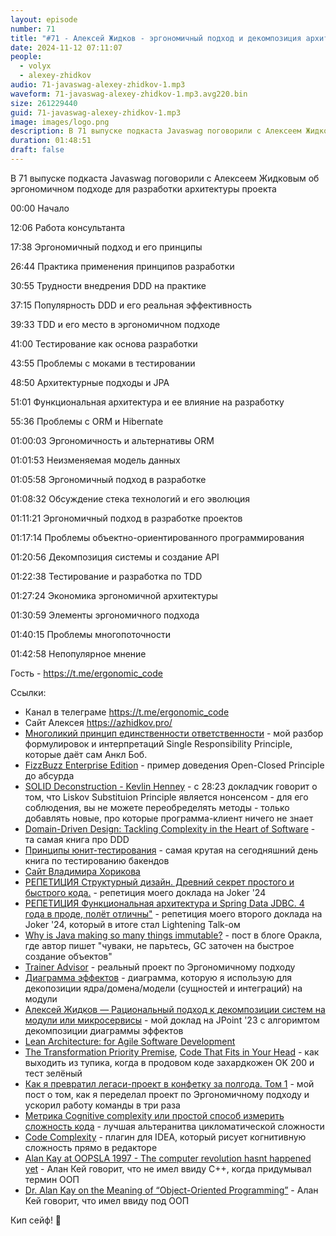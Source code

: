 ```yaml
---
layout: episode
number: 71
title: "#71 - Алексей Жидков - эргономичный подход и декомпозиция архитектуры"
date: 2024-11-12 07:11:07
people:
  - volyx
  - alexey-zhidkov
audio: 71-javaswag-alexey-zhidkov-1.mp3
waveform: 71-javaswag-alexey-zhidkov-1.mp3.avg220.bin
size: 261229440
guid: 71-javaswag-alexey-zhidkov-1.mp3
image: images/logo.png
description: В 71 выпуске подкаста Javaswag поговорили с Алексеем Жидковым об эргономичном подходе для разработки архитектуры проекта
duration: 01:48:51
draft: false
---
```


В 71 выпуске подкаста Javaswag поговорили с Алексеем Жидковым об эргономичном подходе для разработки архитектуры проекта

00:00 Начало

12:06 Работа консультанта

17:38 Эргономичный подход и его принципы

26:44 Практика применения принципов разработки

30:55 Трудности внедрения DDD на практике

37:15 Популярность DDD и его реальная эффективность

39:33 TDD и его место в эргономичном подходе

41:00 Тестирование как основа разработки

43:55 Проблемы с моками в тестировании

48:50 Архитектурные подходы и JPA

51:01 Функциональная архитектура и ее влияние на разработку

55:36 Проблемы с ORM и Hibernate

01:00:03 Эргономичность и альтернативы ORM

01:01:53 Неизменяемая модель данных

01:05:58 Эргономичный подход в разработке

01:08:32 Обсуждение стека технологий и его эволюция

01:11:21 Эргономичный подход в разработке проектов

01:17:14 Проблемы объектно-ориентированного программирования

01:20:56 Декомпозиция системы и создание API

01:22:38 Тестирование и разработка по TDD

01:27:24 Экономика эргономичной архитектуры

01:30:59 Элементы эргономичного подхода

01:40:15 Проблемы многопоточности

01:42:58 Непопулярное мнение




Гость - https://t.me/ergonomic_code

Ссылки:
- Канал в телеграме https://t.me/ergonomic_code
- Сайт Алексея https://azhidkov.pro/
- [Многоликий принцип единственности ответственности](https://habr.com/ru/articles/565158/) - мой разбор формулировок и интерпретаций Single Responsibility Principle, которые даёт сам Анкл Боб.
- [FizzBuzz Enterprise Edition](https://github.com/EnterpriseQualityCoding/FizzBuzzEnterpriseEdition) - пример доведения Open-Closed Principle до абсурда
- [SOLID Deconstruction - Kevlin Henney](https://vimeo.com/157708450) - c 28:23 докладчик говорит о том, что Liskov Substituion Principle является нонсенсом - для его соблюдения, вы не можете переобределять методы - только добавлять новые, про которые программа-клиент ничего не знает
- [Domain-Driven Design: Tackling Complexity in the Heart of Software](https://www.amazon.com/Domain-Driven-Design-Tackling-Complexity-Software/dp/0321125215) - та самая книга про DDD
- [Принципы юнит-тестирования](https://www.piter.com/collection/bestsellery-manning/product/printsipy-yunit-testirovaniya) - самая крутая на сегодняшний день книга по тестированию бакендов
- [Сайт Владимира Хорикова](https://enterprisecraftsmanship.com/)
- [РЕПЕТИЦИЯ Структурный дизайн. Древний секрет простого и быстрого кода.](https://rutube.ru/video/90f14fa2ffd0cc99215ac123351c7488/) - репетиция моего доклада на Joker '24
- [РЕПЕТИЦИЯ Функциональная архитектура и Spring Data JDBC. 4 года в проде, полёт отличны"](https://rutube.ru/video/549bd9606eeaf60b8c631a9e2cb277da/) - репетиция моего второго доклада на Joker '24, который в итоге стал Lightening Talk-ом
- [Why is Java making so many things immutable?](https://blogs.oracle.com/javamagazine/post/java-immutable-objects-strings-date-time-records) - пост в блоге Оракла, где автор пишет "чуваки, не парьтесь, GC заточен на быстрое создание объектов"
- [Trainer Advisor](https://github.com/ergonomic-code/Trainer-Advisor) - реальный проект по Эргономичному подходу
- [Диаграмма эффектов](https://azhidkov.pro/effects-diagram/landing/) - диаграмма, которую я использую для декопозиции ядра/домена/модели (сущностей и интеграций) на модули
- [Алексей Жидков — Рациональный подход к декомпозиции систем на модули или микросервисы](https://www.youtube.com/watch?v=7u7LGhXlpcE) - мой доклад на JPoint '23 с алгоримтом декомпозиции диаграммы эффектов
- [Lean Architecture: for Agile Software Development](https://www.amazon.com/Lean-Architecture-Agile-Software-Development/dp/0470684208)
- [The Transformation Priority Premise](https://blog.cleancoder.com/uncle-bob/2013/05/27/TheTransformationPriorityPremise.html), [Code That Fits in Your Head](https://www.amazon.com/Code-That-Fits-Your-Head/dp/0137464401) - как выходить из тупика, когда в продовом коде захардкожен OK 200 и тест зелёный
- [Как я превратил легаси-проект в конфетку за полгода. Том 1](https://azhidkov.pro/posts/23/09/project-e-part1/) - мой пост о том, как я переделал проект по Эргономичному подходу и ускорил работу команды в три раза
- [Метрика Cognitive complexity или простой способ измерить сложность кода](https://habr.com/ru/articles/565652/) - лучшая альтеранитва цикломатической сложности
- [Code Complexity](https://plugins.jetbrains.com/plugin/21667-code-complexity) - плагин для IDEA, который рисует когнитивную сложность прямо в редакторе
- [Alan Kay at OOPSLA 1997 - The computer revolution hasnt happened yet](https://www.youtube.com/watch?v=oKg1hTOQXoY&t=633s) - Алан Кей говорит, что не имел ввиду C++, когда придумывал термин ООП
- [Dr. Alan Kay on the Meaning of “Object-Oriented Programming”](https://web.archive.org/web/20190317194615/http://userpage.fu-berlin.de/~ram/pub/pub_jf47ht81Ht/doc_kay_oop_en) - Алан Кей говорит, что имел ввиду под ООП

Кип сейф! 🖖
